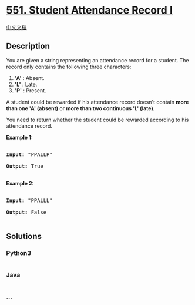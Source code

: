 # [551. Student Attendance Record I](https://leetcode.com/problems/student-attendance-record-i)

[中文文档](/solution/0500-0599/0551.Student%20Attendance%20Record%20I/README.md)

## Description

You are given a string representing an attendance record for a student. The record only contains the following three characters:

<p>

<ol>

<li><b>'A'</b> : Absent. </li>

<li><b>'L'</b> : Late.</li>

<li> <b>'P'</b> : Present. </li>

</ol>

</p>

<p>

A student could be rewarded if his attendance record doesn't contain <b>more than one 'A' (absent)</b> or <b>more than two continuous 'L' (late)</b>. </p>

<p>You need to return whether the student could be rewarded according to his attendance record.</p>

<p><b>Example 1:</b><br />

<pre>

<b>Input:</b> "PPALLP"

<b>Output:</b> True

</pre>

</p>

<p><b>Example 2:</b><br />

<pre>

<b>Input:</b> "PPALLL"

<b>Output:</b> False

</pre>

</p>

## Solutions

<!-- tabs:start -->

### **Python3**

```python

```

### **Java**

```java

```

### **...**

```

```

<!-- tabs:end -->
